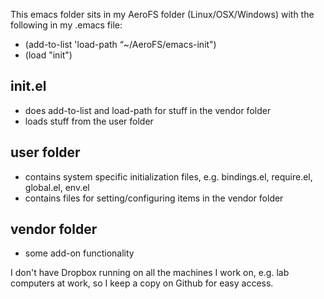This emacs folder sits in my AeroFS folder (Linux/OSX/Windows) with the
following in my .emacs file:

- (add-to-list 'load-path “~/AeroFS/emacs-init")
- (load "init")

init.el
-------
- does add-to-list and load-path for stuff in the vendor folder
- loads stuff from the user folder

user folder
-----------
- contains system specific initialization files, e.g. bindings.el, require.el, global.el, env.el
- contains files for setting/configuring items in the vendor folder

vendor folder
-------------
- some add-on functionality


I don't have Dropbox running on all the machines I work on, e.g. lab computers at work, so I keep a copy on Github for easy access.
